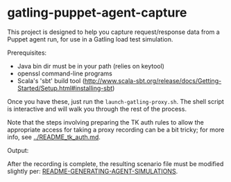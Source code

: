 gatling-puppet-agent-capture
============================

This project is designed to help you capture request/response data from
a Puppet agent run, for use in a Gatling load test simulation.

Prerequisites:

* Java bin dir must be in your path (relies on keytool)
* openssl command-line programs
* Scala's 'sbt' build tool (http://www.scala-sbt.org/release/docs/Getting-Started/Setup.html#installing-sbt)

Once you have these, just run the `launch-gatling-proxy.sh`.  The shell script
is interactive and will walk you through the rest of the process.

Note that the steps involving preparing the TK auth rules to allow the appropriate access for taking a proxy recording can be a bit tricky; for more info, see [../README_tk_auth.md](../README_tk_auth.md).

Output: 

  After the recording is complete, the resulting scenario file must be modified slightly per:
  [README-GENERATING-AGENT-SIMULATIONS](../simulation-runner/README-GENERATING-AGENT-SIMULATIONS.md).
          
  



